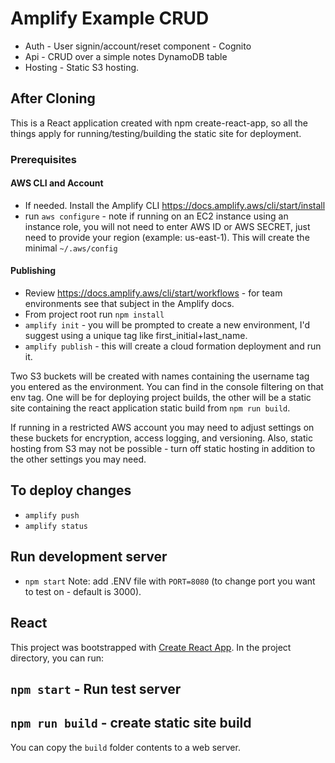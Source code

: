 # Amplify Example CRUD
* Auth - User signin/account/reset component - Cognito
* Api - CRUD over a simple notes DynamoDB table
* Hosting - Static S3 hosting.

## After Cloning
This is a React application created with npm create-react-app, so all the things apply for running/testing/building the static site for deployment.

### Prerequisites

#### AWS CLI and Account
* If needed. Install the Amplify CLI https://docs.amplify.aws/cli/start/install
* run `aws configure` - note if running on an EC2 instance using an instance role, you will not need to enter AWS ID or AWS SECRET, just need to provide your region (example: us-east-1). This will create the minimal `~/.aws/config`

#### Publishing
* Review https://docs.amplify.aws/cli/start/workflows - for team environments see that subject in the Amplify docs.
* From project root run `npm install`
* `amplify init` - you will be prompted to create a new environment, I'd suggest using a unique tag like first_initial+last_name.
* `amplify publish` - this will create a cloud formation deployment and run it.

Two S3 buckets will be created with names containing the username tag you entered as the environment. You can find in the console filtering on that env tag.  One will be for deploying project builds, the other will be a static site containing the react application static build from `npm run build`.

If running in a restricted AWS account you may need to adjust settings on these buckets for encryption, access logging, and versioning. Also, static hosting from S3 may not be possible - turn off static hosting in addition to the other settings you may need.

## To deploy changes
* `amplify push`
* `amplify status`

## Run development server
* `npm start`
Note: add .ENV file with `PORT=8080` (to change port you want to test on - default is 3000).

## React
This project was bootstrapped with [Create React App](https://github.com/facebook/create-react-app).
In the project directory, you can run:
## `npm start` - Run test server
## `npm run build` - create static site build
You can copy the `build` folder contents to a web server.


